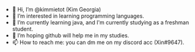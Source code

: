 - 👋 Hi, I’m @kimmietot (Kim Georgia)
- 👀 I’m interested in learning programming languages.
- 🌱 I’m currently learning java, and I'm currently studying as a freshman student.
- 💞️ I’m hoping github will help me in my studies.
- 📫 How to reach me: you can dm me on my discord acc (Xin#9647).

<!---
kimmietot/kimmietot is a ✨ special ✨ repository because its `README.md` (this file) appears on your GitHub profile.
You can click the Preview link to take a look at your changes.
--->
